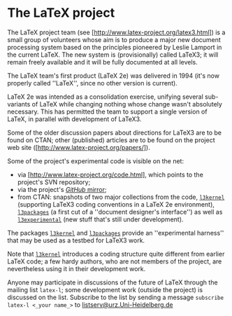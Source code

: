 # The LaTeX project

The LaTeX project team (see [http://www.latex-project.org/latex3.html])
is a small group of volunteers whose aim is
to produce a major new document processing system based on the
principles pioneered by Leslie Lamport in the current LaTeX.  The
new system is (provisionally) called LaTeX3; it
will remain freely available and it will be fully documented at
all levels.

The LaTeX team's first product (LaTeX 2e) was delivered in 1994
(it's now properly called ''LaTeX'', since no other version is current).

LaTeX 2e was intended as a consolidation exercise, unifying several
sub-variants of LaTeX while changing nothing whose change wasn't
absolutely necessary.  This has permitted the team to support a single
version of LaTeX, in parallel with development of LaTeX3.

Some of the older discussion papers about directions for LaTeX3 are
to be found on CTAN; other (published) articles are to be found
on the project web site ([http://www.latex-project.org/papers/]).

Some of the project's experimental code is visible on the net:
  

-  via [http://www.latex-project.org/code.html], which points
    to the project's SVN repository;
-  via the project's
    [_GitHub_ mirror](https://github.com/latex3/svn-mirror);
-  from CTAN: snapshots of two major collections from the
    code, [`l3kernel`](http://ctan.org/pkg/l3kernel) (supporting LaTeX3 coding conventions in
    a LaTeX 2e environment), [`l3packages`](http://ctan.org/pkg/l3packages) (a first cut of a
    ''document designer's interface'') as well as
    [`l3experimental`](http://ctan.org/pkg/l3experimental) (new stuff that's still under
    development).

The packages [`l3kernel`](http://ctan.org/pkg/l3kernel) and [`l3packages`](http://ctan.org/pkg/l3packages) provide an
''experimental harness'' that may be used as a testbed for LaTeX3
work.

Note that [`l3kernel`](http://ctan.org/pkg/l3kernel) introduces a coding structure quite
different from earlier LaTeX code; a few hardy authors, who are not
members of the project, are nevertheless using it in their development
work.

Anyone may participate in discussions of the future of LaTeX
through the mailing list `latex-l`; some development work
(outside the project) is discussed on the list.  Subscribe to the list
by sending a message `subscribe latex-l <_your name_>`
to  <a href="mailto:listserv@urz.Uni-Heidelberg.de">listserv@urz.Uni-Heidelberg.de</a>

